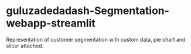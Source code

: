 # guluzadedadash-Segmentation-webapp-streamlit
Representation of customer segmentation with custom data, pie chart and slicer attached.
